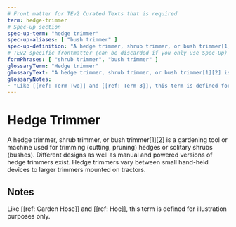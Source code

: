 ```yaml
---
# Front matter for TEv2 Curated Texts that is required
term: hedge-trimmer
# Spec-up section
spec-up-term: "hedge trimmer"
spec-up-aliases: [ "bush trimmer" ]
spec-up-definition: "A hedge trimmer, shrub trimmer, or bush trimmer[1][2] is a gardening tool or machine used for trimming (cutting, pruning) hedges or solitary shrubs (bushes). Different designs as well as manual and powered versions of hedge trimmers exist. Hedge trimmers vary between small hand-held devices to larger trimmers mounted on tractors."
# TEv2 specific frontmatter (can be discarded if you only use Spec-Up)
formPhrases: [ "shrub trimmer", "bush trimmer" ]
glossaryTerm: "Hedge trimmer"
glossaryText: "A hedge trimmer, shrub trimmer, or bush trimmer[1][2] is a gardening tool or machine used for trimming (cutting, pruning) hedges or solitary shrubs (bushes). Different designs as well as manual and powered versions of hedge trimmers exist. Hedge trimmers vary between small hand-held devices to larger trimmers mounted on tractors."
glossaryNotes:
- "Like [[ref: Term Two]] and [[ref: Term 3]], this term is defined for illustration purposes only."
---
```


# Hedge Trimmer

A hedge trimmer, shrub trimmer, or bush trimmer[1][2] is a gardening tool or machine used for trimming (cutting, pruning) hedges or solitary shrubs (bushes). Different designs as well as manual and powered versions of hedge trimmers exist. Hedge trimmers vary between small hand-held devices to larger trimmers mounted on tractors.

## Notes

Like [[ref: Garden Hose]] and [[ref: Hoe]], this term is defined for illustration purposes only.
